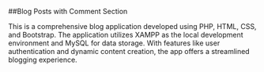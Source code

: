 ##Blog Posts with Comment Section

This is a comprehensive blog application developed using PHP, HTML, CSS, and Bootstrap. The application utilizes XAMPP as the local development environment and MySQL for data storage. With features like user authentication and dynamic content creation, the app offers a streamlined blogging experience.
